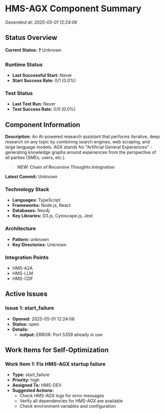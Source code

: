 # HMS-AGX Component Summary

*Generated at: 2025-05-01 12:24:06*

## Status Overview

**Current Status:** ❓ Unknown

### Runtime Status
- **Last Successful Start:** Never
- **Start Success Rate:** 0/1 (0.0%)

### Test Status
- **Last Test Run:** Never
- **Test Success Rate:** 0/0 (0.0%)

## Component Information

**Description:** 
An AI-powered research assistant that performs iterative, deep research on any topic by combining search engines, web scraping, and large language models. AGX stands for "Artificial General Experiences" - generating knowledge graphs around experiences from the perspective of all parties (SMEs, users, etc.).

> **NEW: Chain of Recursive Thoughts Integration**

**Latest Commit:** Unknown

### Technology Stack
- **Languages:** TypeScript
- **Frameworks:** Node.js, React
- **Databases:** Neo4j
- **Key Libraries:** D3.js, Cytoscape.js, Jest

### Architecture
- **Pattern:** unknown
- **Key Directories:** Unknown

### Integration Points
- HMS-A2A
- HMS-LLM
- HMS-CDF


## Active Issues

### Issue 1: start_failure
- **Opened:** 2025-05-01 12:24:06
- **Status:** open
- **Details:**
  - **output:** ERROR: Port 5359 already in use

## Work Items for Self-Optimization

### Work Item 1: Fix HMS-AGX startup failure
- **Type:** start_failure
- **Priority:** high
- **Assigned To:** HMS-DEV
- **Suggested Actions:**
  - Check HMS-AGX logs for error messages
  - Verify all dependencies for HMS-AGX are available
  - Check environment variables and configuration

